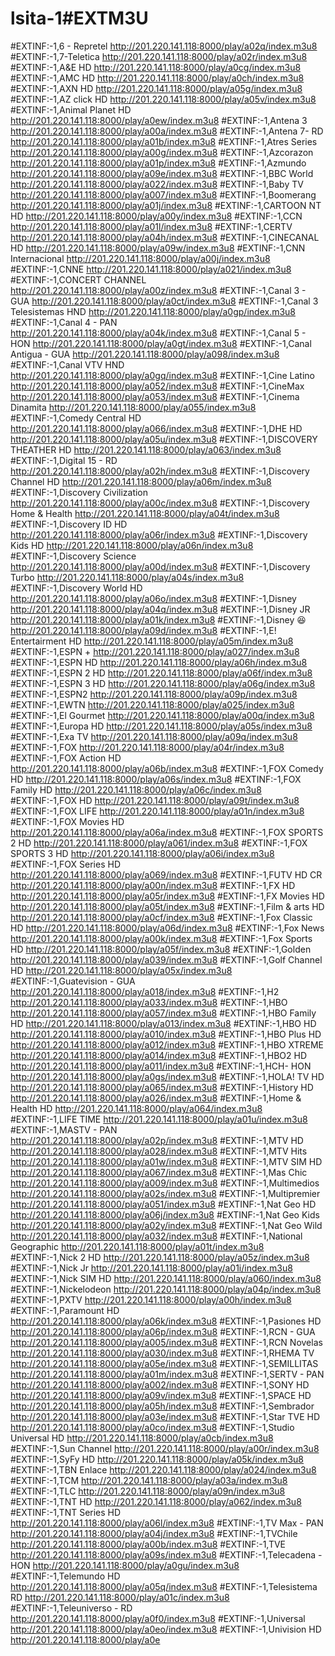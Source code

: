 # lsita-1#EXTM3U
#EXTINF:-1,6 - Repretel
http://201.220.141.118:8000/play/a02q/index.m3u8
#EXTINF:-1,7-Teletica
http://201.220.141.118:8000/play/a02r/index.m3u8
#EXTINF:-1,A&E HD
http://201.220.141.118:8000/play/a0cg/index.m3u8
#EXTINF:-1,AMC HD
http://201.220.141.118:8000/play/a0ch/index.m3u8
#EXTINF:-1,AXN HD
http://201.220.141.118:8000/play/a05g/index.m3u8
#EXTINF:-1,AZ click HD
http://201.220.141.118:8000/play/a05v/index.m3u8
#EXTINF:-1,Animal Planet HD
http://201.220.141.118:8000/play/a0ew/index.m3u8
#EXTINF:-1,Antena 3
http://201.220.141.118:8000/play/a00a/index.m3u8
#EXTINF:-1,Antena 7- RD
http://201.220.141.118:8000/play/a01b/index.m3u8
#EXTINF:-1,Atres Series
http://201.220.141.118:8000/play/a00g/index.m3u8
#EXTINF:-1,Azcorazon
http://201.220.141.118:8000/play/a01p/index.m3u8
#EXTINF:-1,Azmundo
http://201.220.141.118:8000/play/a09e/index.m3u8
#EXTINF:-1,BBC World
http://201.220.141.118:8000/play/a022/index.m3u8
#EXTINF:-1,Baby TV
http://201.220.141.118:8000/play/a007/index.m3u8
#EXTINF:-1,Boomerang
http://201.220.141.118:8000/play/a01j/index.m3u8
#EXTINF:-1,CARTOON NT HD
http://201.220.141.118:8000/play/a00y/index.m3u8
#EXTINF:-1,CCN
http://201.220.141.118:8000/play/a01l/index.m3u8
#EXTINF:-1,CERTV
http://201.220.141.118:8000/play/a04h/index.m3u8
#EXTINF:-1,CINECANAL HD
http://201.220.141.118:8000/play/a09w/index.m3u8
#EXTINF:-1,CNN Internacional
http://201.220.141.118:8000/play/a00j/index.m3u8
#EXTINF:-1,CNNE
http://201.220.141.118:8000/play/a021/index.m3u8
#EXTINF:-1,CONCERT CHANNEL
http://201.220.141.118:8000/play/a00z/index.m3u8
#EXTINF:-1,Canal 3 - GUA
http://201.220.141.118:8000/play/a0ct/index.m3u8
#EXTINF:-1,Canal 3 Telesistemas HND
http://201.220.141.118:8000/play/a0gp/index.m3u8
#EXTINF:-1,Canal 4 - PAN
http://201.220.141.118:8000/play/a04k/index.m3u8
#EXTINF:-1,Canal 5 - HON
http://201.220.141.118:8000/play/a0gt/index.m3u8
#EXTINF:-1,Canal Antigua - GUA
http://201.220.141.118:8000/play/a098/index.m3u8
#EXTINF:-1,Canal VTV HND
http://201.220.141.118:8000/play/a0gq/index.m3u8
#EXTINF:-1,Cine Latino
http://201.220.141.118:8000/play/a052/index.m3u8
#EXTINF:-1,CineMax
http://201.220.141.118:8000/play/a053/index.m3u8
#EXTINF:-1,Cinema Dinamita
http://201.220.141.118:8000/play/a055/index.m3u8
#EXTINF:-1,Comedy Central HD
http://201.220.141.118:8000/play/a066/index.m3u8
#EXTINF:-1,DHE HD
http://201.220.141.118:8000/play/a05u/index.m3u8
#EXTINF:-1,DISCOVERY THEATHER HD
http://201.220.141.118:8000/play/a063/index.m3u8
#EXTINF:-1,Digital 15 - RD
http://201.220.141.118:8000/play/a02h/index.m3u8
#EXTINF:-1,Discovery Channel HD
http://201.220.141.118:8000/play/a06m/index.m3u8
#EXTINF:-1,Discovery Civilization
http://201.220.141.118:8000/play/a00c/index.m3u8
#EXTINF:-1,Discovery Home & Health
http://201.220.141.118:8000/play/a04t/index.m3u8
#EXTINF:-1,Discovery ID HD
http://201.220.141.118:8000/play/a06r/index.m3u8
#EXTINF:-1,Discovery Kids HD
http://201.220.141.118:8000/play/a06n/index.m3u8
#EXTINF:-1,Discovery Science
http://201.220.141.118:8000/play/a00d/index.m3u8
#EXTINF:-1,Discovery Turbo
http://201.220.141.118:8000/play/a04s/index.m3u8
#EXTINF:-1,Discovery World HD
http://201.220.141.118:8000/play/a06o/index.m3u8
#EXTINF:-1,Disney
http://201.220.141.118:8000/play/a04q/index.m3u8
#EXTINF:-1,Disney JR
http://201.220.141.118:8000/play/a01k/index.m3u8
#EXTINF:-1,Disney 😆
http://201.220.141.118:8000/play/a09d/index.m3u8
#EXTINF:-1,E! Entertairment HD
http://201.220.141.118:8000/play/a05m/index.m3u8
#EXTINF:-1,ESPN +
http://201.220.141.118:8000/play/a027/index.m3u8
#EXTINF:-1,ESPN HD
http://201.220.141.118:8000/play/a06h/index.m3u8
#EXTINF:-1,ESPN 2 HD
http://201.220.141.118:8000/play/a06f/index.m3u8
#EXTINF:-1,ESPN 3 HD
http://201.220.141.118:8000/play/a06g/index.m3u8
#EXTINF:-1,ESPN2
http://201.220.141.118:8000/play/a09p/index.m3u8
#EXTINF:-1,EWTN
http://201.220.141.118:8000/play/a025/index.m3u8
#EXTINF:-1,El Gourmet
http://201.220.141.118:8000/play/a00q/index.m3u8
#EXTINF:-1,Europa HD
http://201.220.141.118:8000/play/a05s/index.m3u8
#EXTINF:-1,Exa TV
http://201.220.141.118:8000/play/a09q/index.m3u8
#EXTINF:-1,FOX
http://201.220.141.118:8000/play/a04r/index.m3u8
#EXTINF:-1,FOX Action HD
http://201.220.141.118:8000/play/a06b/index.m3u8
#EXTINF:-1,FOX Comedy HD
http://201.220.141.118:8000/play/a06s/index.m3u8
#EXTINF:-1,FOX Family HD
http://201.220.141.118:8000/play/a06c/index.m3u8
#EXTINF:-1,FOX HD
http://201.220.141.118:8000/play/a09t/index.m3u8
#EXTINF:-1,FOX LIFE
http://201.220.141.118:8000/play/a01n/index.m3u8
#EXTINF:-1,FOX Movies HD
http://201.220.141.118:8000/play/a06a/index.m3u8
#EXTINF:-1,FOX SPORTS 2 HD
http://201.220.141.118:8000/play/a061/index.m3u8
#EXTINF:-1,FOX SPORTS 3 HD
http://201.220.141.118:8000/play/a06i/index.m3u8
#EXTINF:-1,FOX Series HD
http://201.220.141.118:8000/play/a069/index.m3u8
#EXTINF:-1,FUTV HD CR
http://201.220.141.118:8000/play/a00n/index.m3u8
#EXTINF:-1,FX HD
http://201.220.141.118:8000/play/a05r/index.m3u8
#EXTINF:-1,FX Movies HD
http://201.220.141.118:8000/play/a05t/index.m3u8
#EXTINF:-1,Film & arts HD
http://201.220.141.118:8000/play/a0cf/index.m3u8
#EXTINF:-1,Fox Classic HD
http://201.220.141.118:8000/play/a06d/index.m3u8
#EXTINF:-1,Fox News
http://201.220.141.118:8000/play/a00k/index.m3u8
#EXTINF:-1,Fox Sports HD
http://201.220.141.118:8000/play/a05f/index.m3u8
#EXTINF:-1,Golden
http://201.220.141.118:8000/play/a039/index.m3u8
#EXTINF:-1,Golf Channel HD
http://201.220.141.118:8000/play/a05x/index.m3u8
#EXTINF:-1,Guatevision - GUA
http://201.220.141.118:8000/play/a018/index.m3u8
#EXTINF:-1,H2
http://201.220.141.118:8000/play/a033/index.m3u8
#EXTINF:-1,HBO
http://201.220.141.118:8000/play/a057/index.m3u8
#EXTINF:-1,HBO Family HD
http://201.220.141.118:8000/play/a013/index.m3u8
#EXTINF:-1,HBO HD
http://201.220.141.118:8000/play/a010/index.m3u8
#EXTINF:-1,HBO Plus HD
http://201.220.141.118:8000/play/a012/index.m3u8
#EXTINF:-1,HBO XTREME
http://201.220.141.118:8000/play/a014/index.m3u8
#EXTINF:-1,HBO2 HD
http://201.220.141.118:8000/play/a011/index.m3u8
#EXTINF:-1,HCH- HON
http://201.220.141.118:8000/play/a0gs/index.m3u8
#EXTINF:-1,HOLA! TV HD
http://201.220.141.118:8000/play/a065/index.m3u8
#EXTINF:-1,History HD
http://201.220.141.118:8000/play/a026/index.m3u8
#EXTINF:-1,Home & Health HD
http://201.220.141.118:8000/play/a064/index.m3u8
#EXTINF:-1,LIFE TIME
http://201.220.141.118:8000/play/a01u/index.m3u8
#EXTINF:-1,MASTV - PAN
http://201.220.141.118:8000/play/a02p/index.m3u8
#EXTINF:-1,MTV HD
http://201.220.141.118:8000/play/a028/index.m3u8
#EXTINF:-1,MTV Hits
http://201.220.141.118:8000/play/a01w/index.m3u8
#EXTINF:-1,MTV SIM HD
http://201.220.141.118:8000/play/a067/index.m3u8
#EXTINF:-1,Mas Chic
http://201.220.141.118:8000/play/a009/index.m3u8
#EXTINF:-1,Multimedios
http://201.220.141.118:8000/play/a02s/index.m3u8
#EXTINF:-1,Multipremier
http://201.220.141.118:8000/play/a051/index.m3u8
#EXTINF:-1,Nat Geo HD
http://201.220.141.118:8000/play/a06j/index.m3u8
#EXTINF:-1,Nat Geo Kids
http://201.220.141.118:8000/play/a02y/index.m3u8
#EXTINF:-1,Nat Geo Wild
http://201.220.141.118:8000/play/a032/index.m3u8
#EXTINF:-1,National Geographic
http://201.220.141.118:8000/play/a01t/index.m3u8
#EXTINF:-1,Nick 2 HD
http://201.220.141.118:8000/play/a05z/index.m3u8
#EXTINF:-1,Nick Jr
http://201.220.141.118:8000/play/a01i/index.m3u8
#EXTINF:-1,Nick SIM HD
http://201.220.141.118:8000/play/a060/index.m3u8
#EXTINF:-1,Nickelodeon
http://201.220.141.118:8000/play/a04p/index.m3u8
#EXTINF:-1,PXTV
http://201.220.141.118:8000/play/a00h/index.m3u8
#EXTINF:-1,Paramount HD
http://201.220.141.118:8000/play/a06k/index.m3u8
#EXTINF:-1,Pasiones HD
http://201.220.141.118:8000/play/a06p/index.m3u8
#EXTINF:-1,RCN - GUA
http://201.220.141.118:8000/play/a005/index.m3u8
#EXTINF:-1,RCN Novelas
http://201.220.141.118:8000/play/a030/index.m3u8
#EXTINF:-1,RHEMA TV
http://201.220.141.118:8000/play/a05e/index.m3u8
#EXTINF:-1,SEMILLITAS
http://201.220.141.118:8000/play/a01m/index.m3u8
#EXTINF:-1,SERTV - PAN
http://201.220.141.118:8000/play/a002/index.m3u8
#EXTINF:-1,SONY HD
http://201.220.141.118:8000/play/a09v/index.m3u8
#EXTINF:-1,SPACE HD
http://201.220.141.118:8000/play/a05h/index.m3u8
#EXTINF:-1,Sembrador
http://201.220.141.118:8000/play/a03e/index.m3u8
#EXTINF:-1,Star TVE HD
http://201.220.141.118:8000/play/a0co/index.m3u8
#EXTINF:-1,Studio Universal HD
http://201.220.141.118:8000/play/a0cb/index.m3u8
#EXTINF:-1,Sun Channel
http://201.220.141.118:8000/play/a00r/index.m3u8
#EXTINF:-1,SyFy HD
http://201.220.141.118:8000/play/a05k/index.m3u8
#EXTINF:-1,TBN Enlace
http://201.220.141.118:8000/play/a024/index.m3u8
#EXTINF:-1,TCM
http://201.220.141.118:8000/play/a03a/index.m3u8
#EXTINF:-1,TLC
http://201.220.141.118:8000/play/a09n/index.m3u8
#EXTINF:-1,TNT HD
http://201.220.141.118:8000/play/a062/index.m3u8
#EXTINF:-1,TNT Series HD
http://201.220.141.118:8000/play/a06l/index.m3u8
#EXTINF:-1,TV Max - PAN
http://201.220.141.118:8000/play/a04j/index.m3u8
#EXTINF:-1,TVChile
http://201.220.141.118:8000/play/a00b/index.m3u8
#EXTINF:-1,TVE
http://201.220.141.118:8000/play/a09s/index.m3u8
#EXTINF:-1,Telecadena - HON
http://201.220.141.118:8000/play/a0gu/index.m3u8
#EXTINF:-1,Telemundo HD
http://201.220.141.118:8000/play/a05q/index.m3u8
#EXTINF:-1,Telesistema RD
http://201.220.141.118:8000/play/a01c/index.m3u8
#EXTINF:-1,Teleuniverso - RD
http://201.220.141.118:8000/play/a0f0/index.m3u8
#EXTINF:-1,Universal
http://201.220.141.118:8000/play/a0eo/index.m3u8
#EXTINF:-1,Univision HD
http://201.220.141.118:8000/play/a0e
